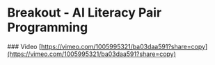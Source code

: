 # Breakout - AI Literacy Pair Programming

### Video
[https://vimeo.com/1005995321/ba03daa591?share=copy](https://vimeo.com/1005995321/ba03daa591?share=copy)
